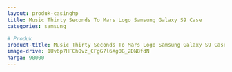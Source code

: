 ```yaml
---
layout: produk-casinghp
title: Music Thirty Seconds To Mars Logo Samsung Galaxy S9 Case
categories: samsung

# Produk
product-title: Music Thirty Seconds To Mars Logo Samsung Galaxy S9 Case
image-drive: 1Uv6p7HFChQvz_CFgG7l6Xg0G_2DN8fdN
harga: 90000
---
```

